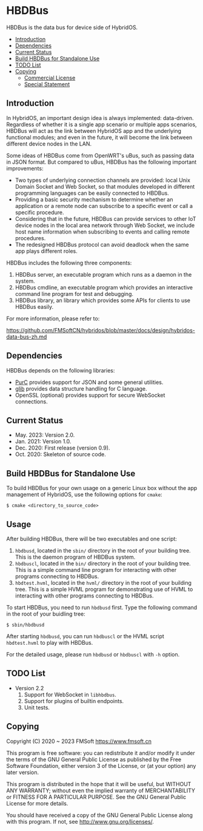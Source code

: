 # HBDBus

HBDBus is the data bus for device side of HybridOS.

- [Introduction](#introduction)
- [Dependencies](#dependencies)
- [Current Status](#current-status)
- [Build HBDBus for Standalone Use](#build-hbdbus-for-standalone-use)
- [TODO List](#todo-list)
- [Copying](#copying)
   + [Commercial License](#commercial-license)
   + [Special Statement](#special-statement)

## Introduction

In HybridOS, an important design idea is always implemented: data-driven.
Regardless of whether it is a single app scenario or multiple apps scenarios,
HBDBus will act as the link between HybridOS app and the underlying functional
modules; and even in the future, it will become the link between different
device nodes in the LAN.

Some ideas of HBDBus come from OpenWRT's uBus, such as passing data in JSON format.
But compared to uBus, HBDBus has the following important improvements:

- Two types of underlying connection channels are provided: local Unix Domain Socket
  and Web Socket, so that modules developed in different programming languages can
  be easily connected to HBDBus.
- Providing a basic security mechanism to determine whether an application or a remote
  node can subscribe to a specific event or call a specific procedure.
- Considering that in the future, HBDBus can provide services to other IoT device nodes
  in the local area network through Web Socket, we include host name
  information when subscribing to events and calling remote procedures.
- The redesigned HBDBus protocol can avoid deadlock when the same app plays
  different roles.

HBDBus includes the following three components:

1. HBDBus server, an executable program which runs as a daemon in the system.
1. HBDBus cmdline, an executable program which provides an interactive command line program
   for test and debugging.
1. HBDBus library, an library which provides some APIs for clients to use HBDBus easily.

For more information, please refer to:

<https://github.com/FMSoftCN/hybridos/blob/master/docs/design/hybridos-data-bus-zh.md>

## Dependencies

HBDBus depends on the following libraries:

- [PurC](https://github.com/HVML/PurC) provides support for JSON and some general utilities.
- [glib](https://github.com/GNOME/glib) provides data structure handling for C language.
- OpenSSL (optional) provides support for secure WebSocket connections.

## Current Status

- May. 2023: Version 2.0.
- Jan. 2021: Version 1.0.
- Dec. 2020: First release (version 0.9).
- Oct. 2020: Skeleton of source code.

## Build HBDBus for Standalone Use

To build HBDBus for your own usage on a generic Linux box without
the app management of HybridOS, use the following options for `cmake`:

```
$ cmake <directory_to_source_code>
```

## Usage

After building HBDBus, there will be two executables and one script:

1. `hbdbusd`, located in the `sbin/` directory in the root of your building tree.
   This is the daemon program of HBDBus system.
1. `hbdbuscl`, located in the `bin/` directory in the root of your building tree.
   This is a simple command line program for interacting with other programs
   connecting to HBDBus.
1. `hbdtest.hvml`, located in the `hvml/` directory in the root of your building tree.
   This is a simple HVML program for demonstrating use of HVML to interacting
   with other programs connecting to HBDBus.

To start HBDBus, you need to run `hbdbusd` first. Type the following command
in the root of your buidling tree:

```console
$ sbin/hbdbusd
```

After starting `hbdbusd`, you can run `hbdbuscl` or the HVML script `hbdtest.hvml`
to play with HBDBus.

For the detailed usage, please run `hbdbusd` or `hbdbuscl` with `-h` option.

## TODO List

- Version 2.2
   1. Support for WebSocket in `libhbdbus`.
   1. Support for plugins of builtin endpoints.
   1. Unit tests.

## Copying

Copyright (C) 2020 ~ 2023 FMSoft <https://www.fmsoft.cn>

This program is free software: you can redistribute it and/or modify
it under the terms of the GNU General Public License as published by
the Free Software Foundation, either version 3 of the License, or
(at your option) any later version.

This program is distributed in the hope that it will be useful,
but WITHOUT ANY WARRANTY; without even the implied warranty of
MERCHANTABILITY or FITNESS FOR A PARTICULAR PURPOSE.  See the
GNU General Public License for more details.

You should have received a copy of the GNU General Public License
along with this program.  If not, see <http://www.gnu.org/licenses/>.

